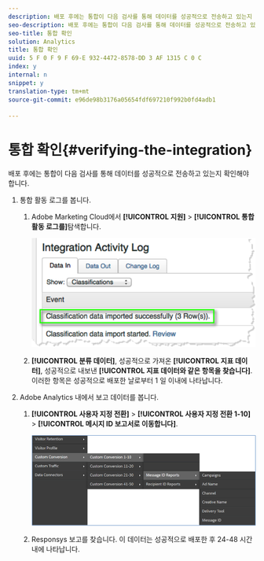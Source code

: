```yaml
---
description: 배포 후에는 통합이 다음 검사를 통해 데이터를 성공적으로 전송하고 있는지 확인해야 합니다.
seo-description: 배포 후에는 통합이 다음 검사를 통해 데이터를 성공적으로 전송하고 있는지 확인해야 합니다.
seo-title: 통합 확인
solution: Analytics
title: 통합 확인
uuid: 5 F 0 F 9 F 69-E 932-4472-8578-DD 3 AF 1315 C 0 C
index: y
internal: n
snippet: y
translation-type: tm+mt
source-git-commit: e96de98b3176a05654fdf697210f992b0fd4adb1

---
```



# 통합 확인{#verifying-the-integration}

배포 후에는 통합이 다음 검사를 통해 데이터를 성공적으로 전송하고 있는지 확인해야 합니다.

1. 통합 활동 로그를 봅니다.
   1. Adobe Marketing Cloud에서 **[!UICONTROL 지원]** &gt; **[!UICONTROL 통합 활동 로그를]**&#x200B;탐색합니다.

      ![](assets/integration_activity_log.png)

   1. **[!UICONTROL 분류 데이터]**, 성공적으로 가져온 **[!UICONTROL 지표 데이터]**, 성공적으로 내보낸 **[!UICONTROL 지표 데이터와 같은 항목을 찾습니다]**. 이러한 항목은 성공적으로 배포한 날로부터 1 일 이내에 나타납니다.
1. Adobe Analytics 내에서 보고 데이터를 봅니다.
   1. **[!UICONTROL 사용자 지정 전환]** &gt; **[!UICONTROL 사용자 지정 전환 1-10]** &gt; **[!UICONTROL 메시지 ID 보고서로 이동합니다]**.

      ![](assets/reporting.png)

   1. Responsys 보고를 찾습니다. 이 데이터는 성공적으로 배포한 후 24-48 시간 내에 나타납니다.
